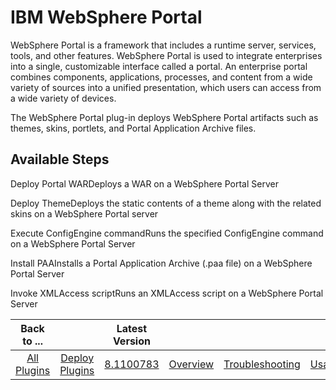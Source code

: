 
IBM WebSphere Portal
====================

WebSphere Portal is a framework that includes a runtime server, services, tools, and other features. WebSphere Portal is used to integrate enterprises into a single, customizable interface called a portal. An enterprise portal combines components, applications, processes, and content from a wide variety of sources into a unified presentation, which users can access from a wide variety of devices.

The WebSphere Portal plug-in deploys WebSphere Portal artifacts such as themes, skins, portlets, and Portal Application Archive files.


Available Steps
---------------

Deploy Portal WARDeploys a WAR on a WebSphere Portal Server

Deploy ThemeDeploys the static contents of a theme along with the related skins on a WebSphere Portal server

Execute ConfigEngine commandRuns the specified ConfigEngine command on a WebSphere Portal Server

Install PAAInstalls a Portal Application Archive (.paa file) on a WebSphere Portal Server

Invoke XMLAccess scriptRuns an XMLAccess script on a WebSphere Portal Server



|Back to ...||Latest Version||||||
| :---: | :---: | :---: | :---: | :---: | :---: | :---: | :---: |
|[All Plugins](../../index.md)|[Deploy Plugins](../README.md)|[8.1100783](https://raw.githubusercontent.com/UrbanCode/IBM-UCD-PLUGINS/main/files/WebSpherePortal/WebSpherePortal-8.1100783.zip)|[Overview](overview.md)|[Troubleshooting](troubleshooting.md)|[Usage](usage.md)|[Steps](steps.md)|[Downloads](downloads.md)|
